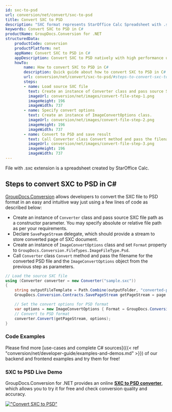 ```yaml
---
id: sxc-to-psd
url: conversion/net/convert/sxc-to-psd
title: Convert SXC to PSD
description: "SXC format represents StarOffice Calc Spreadsheet with .sxc extension. Learn how to convert SXC to PSD file programmatically in C# language using GroupDocs.Conversion for .NET library."
keywords: Convert SXC to PSD in C#
productName: GroupDocs.Conversion for .NET
structuredData:
    productCode: conversion
    productPlatform: net
    appName: Convert SXC to PSD in C#
    appDescription: Convert SXC to PSD natively with high performance using C# language and server side GroupDocs.Conversion for .NET APIs, without the use of any software like Microsoft or Open Office.
    howTo:
        name: How to convert SXC to PSD in C# 
        description: Quick guide about how to convert SXC to PSD in C# with high performance and accuracy.
        url: conversion/net/convert/sxc-to-psd/#steps-to-convert-sxc-to-psd-in-c
        steps:
        - name: Load source SXC file 
          text: Create an instance of Converter class and pass source SXC file path as a constructor parameter. You may specify absolute or relative file path as per your requirements. 
          imageUrl: conversion/net/images/convert-file-step-1.png
          imageHeight: 196
          imageWidth: 737
        - name: Specify convert options 
          text: Create an instance of ImageConvertOptions class.
          imageUrl: conversion/net/images/convert-file-step-2.png
          imageHeight: 196
          imageWidth: 737
        - name: Convert to PSD and save result 
          text: Call Converter class Convert method and pass the filename for the converted HTML file and the ImageConvertOptions object from the previous step as parameters.
          imageUrl: conversion/net/images/convert-file-step-3.png
          imageHeight: 196
          imageWidth: 737
---
```


File with .sxc extension is a spreadsheet created by StarOffice Calc.

## Steps to convert SXC to PSD in C#

[GroupDocs.Conversion](https://products.groupdocs.com/conversion/net) allows developers to convert the SXC file to PSD format in an easy and intuitive way just using a few lines of code as described below:

* Create an instance of `Converter` class and pass source SXC file path as a constructor parameter. You may specify absolute or relative file path as per your requirements. 
* Declare `SavePageStream` delegate, which should provide a stream to store converted page of SXC document.
* Create an instance of `ImageConvertOptions` class and set `Format` property to `GroupDocs.Conversion.FileTypes.ImageFileType.Psd`.
* Call `Converter` class `Convert` method and pass the filename for the converted PSD file and the `ImageConvertOptions` object from the previous step as parameters.

```csharp
// Load the source SXC file
using (Converter converter = new Converter("sample.sxc"))
{
    string outputFileTemplate = Path.Combine(outputFolder, "converted-page-{0}.psd");
    GroupDocs.Conversion.Contracts.SavePageStream getPageStream = page => new FileStream(string.Format(outputFileTemplate, page), FileMode.Create);

    // Set the convert options for PSD format
    var options = new ImageConvertOptions { Format = GroupDocs.Conversion.FileTypes.ImageFileType.Psd };   
    // Convert to PSD format
    converter.Convert(getPageStream, options);
}
```

### Code Examples

Please find more [use-cases and complete C# sources]({{< ref "conversion/net/developer-guide/examples-and-demos.md" >}}) of our backend and frontend examples and try them for free!

### SXC to PSD Live Demo

GroupDocs.Conversion for .NET provides an online [**SXC to PSD converter**](https://products.groupdocs.app/conversion/sxc-to-psd), which allows you to try it for free and check conversion quality and accuracy.

[!["Convert SXC to PSD"](conversion/net/images/convert-to-psd/convert-sxc-to-psd.png)](https://products.groupdocs.app/conversion/sxc-to-psd)